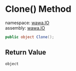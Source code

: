 # Clone\(\) Method

namespace: [wawa\.IO](../../wawa.IO.md)<br />
assembly: [wawa\.IO](../../../wawa.IO.md)



```csharp
public object Clone();
```

## Return Value

`object`



